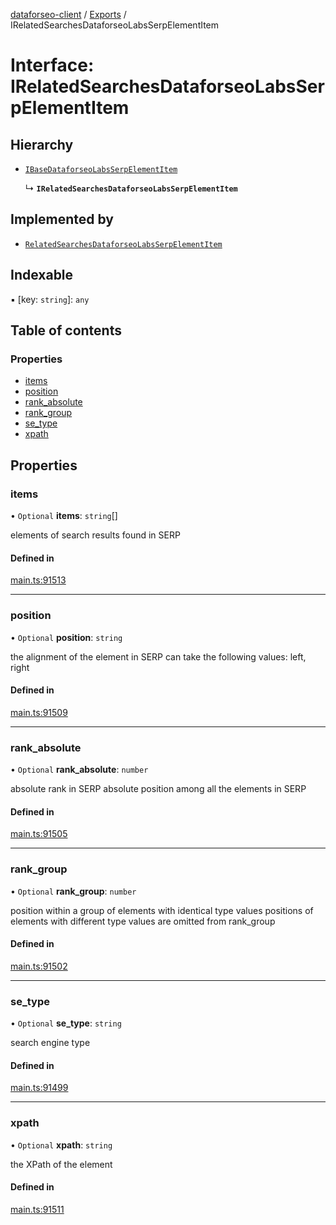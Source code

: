 [dataforseo-client](../README.md) / [Exports](../modules.md) / IRelatedSearchesDataforseoLabsSerpElementItem

# Interface: IRelatedSearchesDataforseoLabsSerpElementItem

## Hierarchy

- [`IBaseDataforseoLabsSerpElementItem`](IBaseDataforseoLabsSerpElementItem.md)

  ↳ **`IRelatedSearchesDataforseoLabsSerpElementItem`**

## Implemented by

- [`RelatedSearchesDataforseoLabsSerpElementItem`](../classes/RelatedSearchesDataforseoLabsSerpElementItem.md)

## Indexable

▪ [key: `string`]: `any`

## Table of contents

### Properties

- [items](IRelatedSearchesDataforseoLabsSerpElementItem.md#items)
- [position](IRelatedSearchesDataforseoLabsSerpElementItem.md#position)
- [rank\_absolute](IRelatedSearchesDataforseoLabsSerpElementItem.md#rank_absolute)
- [rank\_group](IRelatedSearchesDataforseoLabsSerpElementItem.md#rank_group)
- [se\_type](IRelatedSearchesDataforseoLabsSerpElementItem.md#se_type)
- [xpath](IRelatedSearchesDataforseoLabsSerpElementItem.md#xpath)

## Properties

### items

• `Optional` **items**: `string`[]

elements of search results found in SERP

#### Defined in

[main.ts:91513](https://github.com/dataforseo/TypeScriptClient/blob/7ca1aa4/main.ts#L91513)

___

### position

• `Optional` **position**: `string`

the alignment of the element in SERP
can take the following values:
left, right

#### Defined in

[main.ts:91509](https://github.com/dataforseo/TypeScriptClient/blob/7ca1aa4/main.ts#L91509)

___

### rank\_absolute

• `Optional` **rank\_absolute**: `number`

absolute rank in SERP
absolute position among all the elements in SERP

#### Defined in

[main.ts:91505](https://github.com/dataforseo/TypeScriptClient/blob/7ca1aa4/main.ts#L91505)

___

### rank\_group

• `Optional` **rank\_group**: `number`

position within a group of elements with identical type values
positions of elements with different type values are omitted from rank_group

#### Defined in

[main.ts:91502](https://github.com/dataforseo/TypeScriptClient/blob/7ca1aa4/main.ts#L91502)

___

### se\_type

• `Optional` **se\_type**: `string`

search engine type

#### Defined in

[main.ts:91499](https://github.com/dataforseo/TypeScriptClient/blob/7ca1aa4/main.ts#L91499)

___

### xpath

• `Optional` **xpath**: `string`

the XPath of the element

#### Defined in

[main.ts:91511](https://github.com/dataforseo/TypeScriptClient/blob/7ca1aa4/main.ts#L91511)
